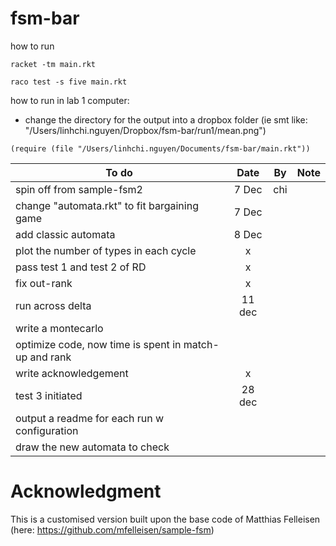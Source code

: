 # fsm-bar

how to run

```
racket -tm main.rkt
```
```
raco test -s five main.rkt 
```

how to run in lab 1 computer:

- change the directory for the output into a dropbox folder
(ie smt like: "/Users/linhchi.nguyen/Dropbox/fsm-bar/run1/mean.png")

```
(require (file "/Users/linhchi.nguyen/Documents/fsm-bar/main.rkt"))

```

| To do         | Date          | By    | Note |
| ------------- |:-------------:| ----- |:----:|
| spin off from sample-fsm2      | 7 Dec | chi | |
| change "automata.rkt" to fit bargaining game | 7 Dec | ||
| add classic automata | 8 Dec |||
| plot the number of types in each cycle | x | |
| pass test 1 and test 2 of RD | x | ||
| fix out-rank |x|||
| run across delta | 11 dec |||
| write a montecarlo ||||
| optimize code, now time is spent in match-up and rank | |||
| write acknowledgement | x |||
| test 3 initiated | 28 dec | ||
| output a readme for each run w configuration ||||
| draw the new automata to check ||||


# Acknowledgment

This is a customised version built upon the base code of Matthias Felleisen (here: https://github.com/mfelleisen/sample-fsm)
